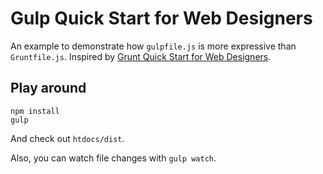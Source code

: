 # Gulp Quick Start for Web Designers

An example to demonstrate how `gulpfile.js` is more expressive than `Gruntfile.js`. Inspired by [Grunt Quick Start for Web Designers](http://hyper-text.org/archives/2014/01/grunt_quick_start_for_web_designer.shtml).

## Play around

```
npm install
gulp
```

And check out `htdocs/dist`.

Also, you can watch file changes with `gulp watch`.